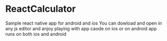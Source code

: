 # ReactCalculator
Sample react native app for android and ios
You can dowload and open in any js editor and anjoy playing with app caode
on ios or on android app runs on both ios and android
